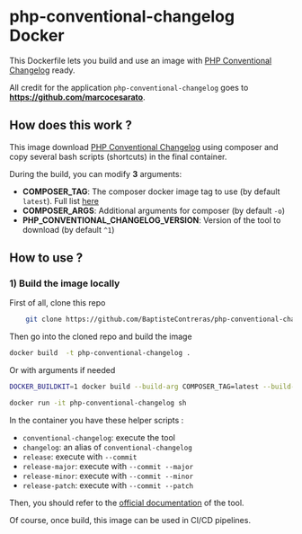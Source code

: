 # php-conventional-changelog Docker


This Dockerfile lets you build and use an image with [PHP Conventional Changelog](https://github.com/marcocesarato/php-conventional-changelog) ready.

All credit for the application `php-conventional-changelog` goes to **https://github.com/marcocesarato**.


## How does this work ?
This image download [PHP Conventional Changelog](https://github.com/marcocesarato/php-conventional-changelog) using composer and copy several bash scripts (shortcuts) in the final container.

During the build, you can modify **3** arguments:
- **COMPOSER_TAG**: The composer docker image tag to use (by default `latest`). Full list [here](https://hub.docker.com/_/composer/tags)
- **COMPOSER_ARGS**: Additional arguments for composer (by default `-o`)
- **PHP_CONVENTIONAL_CHANGELOG_VERSION**: Version of the tool to download (by default `^1`)

## How to use ?

### 1) Build the image locally

First of all, clone this repo
```bash
    git clone https://github.com/BaptisteContreras/php-conventional-changelog-docker.git
```

Then go into the cloned repo and build the image

```bash
docker build  -t php-conventional-changelog .
```

Or with arguments if needed

```bash
DOCKER_BUILDKIT=1 docker build --build-arg COMPOSER_TAG=latest --build-arg COMPOSER_ARGS="-o" --build-arg COMPOSER_ARGS="^1" -t php-conventional-changelog .
```

```bash 
docker run -it php-conventional-changelog sh
```

In the container you have these helper scripts :

- `conventional-changelog`: execute the tool
- `changelog`: an alias of `conventional-changelog`
- `release`: execute with ``--commit``
- `release-major`: execute with ``--commit --major``
- `release-minor`: execute with ``--commit --minor``
- `release-patch`: execute with ``--commit --patch``

Then, you should refer to the [official documentation](https://github.com/marcocesarato/php-conventional-changelog/tree/main#-configuration) of the tool.

Of course, once build, this image can be used in CI/CD pipelines.